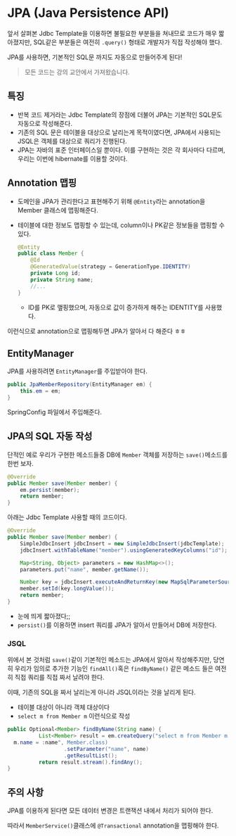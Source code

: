 # JPA (Java Persistence API)
앞서 살펴본 Jdbc Template을 이용하면 불필요한 부분들을 쳐내므로 코드가 매우 짧아졌지만, SQL같은 부분들은 여전히 `.query()` 형태로 개발자가 직접 작성해야 했다. 

JPA를 사용하면, 기본적인 SQL문 까지도 자동으로 만들어주게 된다!

> 모든 코드는 강의 교안에서 가져왔습니다.

## 특징

- 반복 코드 제거라는 Jdbc Template의 장점에 더불어 JPA는 기본적인 SQL문도 자동으로 작성해준다.
- 기존의 SQL 문은 테이블을 대상으로 날리는게 목적이였다면, JPA에서 사용되는 JSQL은 객체를 대상으로 쿼리가 진행된다.
- JPA는 자바의 표준 인터페이스일 뿐이다. 이를 구현하는 것은 각 회사마다 다르며, 우리는 이번에 hibernate를 이용할 것이다.

## Annotation 맵핑

- 도메인을 JPA가 관리한다고 표현해주기 위해 `@Entity`라는 annotation을 Member 클래스에 맵핑해준다.
- 테이블에 대한 정보도 맵핑할 수 있는데, column이나 PK같은 정보들을 맵핑할 수 있다.

    ```java
    @Entity
    public class Member {
        @Id
        @GeneratedValue(strategy = GenerationType.IDENTITY)
        private Long id;
        private String name;
        //...
    }
    ```

    - ID를 PK로 맾핑했으며, 자동으로 값이 증가하게 해주는 IDENTITY를 사용했다.

이런식으로 annotation으로 맵핑해두면 JPA가 알아서 다 해준다 ㅎㅎ

## EntityManager

JPA를 사용하려면 `EntityManager`를 주입받아야 한다. 

```java
public JpaMemberRepository(EntityManager em) {
    this.em = em;
}
```

SpringConfig 파일에서 주입해준다. 

## JPA의 SQL 자동 작성

단적인 예로 우리가 구현한 메소드들중 DB에 `Member` 객체를 저장하는 `save()`메소드를 한번 보자.

```java
@Override
public Member save(Member member) {
    em.persist(member);
    return member;
}
```

아래는 Jdbc Template 사용할 때의 코드이다.

```java
@Override
public Member save(Member member) {
    SimpleJdbcInsert jdbcInsert = new SimpleJdbcInsert(jdbcTemplate);
    jdbcInsert.withTableName("member").usingGeneratedKeyColumns("id");

    Map<String, Object> parameters = new HashMap<>();
    parameters.put("name", member.getName());

    Number key = jdbcInsert.executeAndReturnKey(new MapSqlParameterSource(parameters));
    member.setId(key.longValue());
    return member;
}
```

- 눈에 띄게 짧아졌다;;
- `persist()`를 이용하면 insert 쿼리를 JPA가 알아서 만들어서 DB에 저장한다.

### JSQL

위에서 본 것처럼 `save()`같이 기본적인 메소드는 JPA에서 알아서 작성해주지만, 당연히 우리가 임의로 추가한 기능인 `findAll()`혹은 `findByName()` 같은 메소드 들은 여전히 직접 쿼리를 직접 짜서 날려야 한다. 

이때, 기존의 SQL을 짜서 날리는게 아니라 JSQL이라는 것을 날리게 된다. 

- 테이블 대상이 아니라 객체 대상이다
- `select m from Member m` 이런식으로 작성

```java
public Optional<Member> findByName(String name) {
          List<Member> result = em.createQuery("select m from Member m where
  m.name = :name", Member.class)
                  .setParameter("name", name)
                  .getResultList();
          return result.stream().findAny();
}
```

## 주의 사항

JPA를 이용하게 된다면 모든 데이터 변경은 트랜잭션 내에서 처리가 되어야 한다. 

따라서 `MemberService()`클래스에 `@Transactional` annotation을 맵핑해야 한다.
